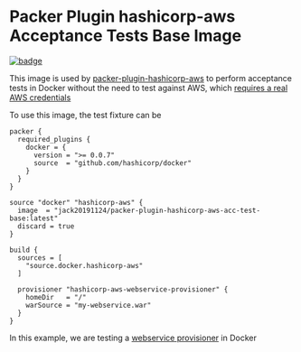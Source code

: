 Packer Plugin hashicorp-aws Acceptance Tests Base Image
=======================================================

[![badge](https://img.shields.io/badge/DockerHub-2596EC?style=for-the-badge&logo=docker&logoColor=white)](https://hub.docker.com/r/jack20191124/packer-plugin-hashicorp-aws-acc-test-base)

This image is used by [packer-plugin-hashicorp-aws](https://github.com/QubitPi/packer-plugin-hashicorp-aws) to perform
acceptance tests in Docker without the need to test against AWS, which
[requires a real AWS credentials](https://developer.hashicorp.com/packer/tutorials/aws-get-started/aws-get-started-build-image#authenticate-to-aws)

To use this image, the test fixture can be 

```
packer {
  required_plugins {
    docker = {
      version = ">= 0.0.7"
      source  = "github.com/hashicorp/docker"
    }
  }
}

source "docker" "hashicorp-aws" {
  image  = "jack20191124/packer-plugin-hashicorp-aws-acc-test-base:latest"
  discard = true
}

build {
  sources = [
    "source.docker.hashicorp-aws"
  ]

  provisioner "hashicorp-aws-webservice-provisioner" {
    homeDir   = "/"
    warSource = "my-webservice.war"
  }
}
```

In this example, we are testing a [webservice provisioner](../../docs/provisioners/webservice.mdx) in Docker
